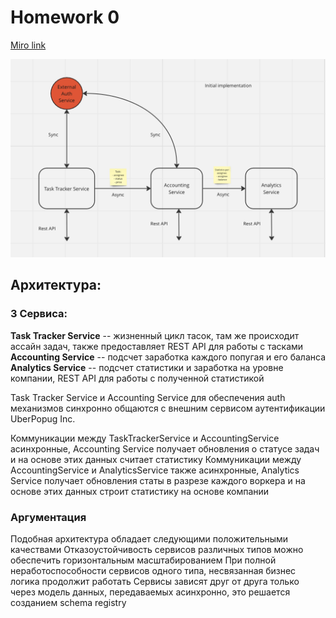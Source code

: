 # Homework 0

[Miro link](https://miro.com/app/board/uXjVNskQnu0=/)

![Architecture Schema](images/hw_0_schema.png)

## Архитектура:
### 3 Сервиса:

**Task Tracker Service** -- жизненный цикл тасок, там же происходит ассайн задач, также предоставляет REST API для работы с тасками\
**Accounting Service** -- подсчет заработка каждого попугая и его баланса\
**Analytics Service** -- подсчет статистики и заработка на уровне компании, REST API для работы c полученной статистикой

Task Tracker Service и Accounting Service для обеспечения auth механизмов синхронно общаются с внешним сервисом аутентификации UberPopug Inc.

Коммуникации между TaskTrackerService и AccountingService асинхронные, Accounting Service получает обновления о статусе задач и на основе этих данных считает статистику
Коммуникации между AccountingService и AnalyticsService также асинхронные, Analytics Service получает обновления статы в разрезе каждого воркера и на основе этих данных строит статистику на основе компании


### Аргументация
Подобная архитектура обладает следующими положительными качествами
Отказоустойчивость сервисов различных типов  можно обеспечить горизонтальным масштабированием
При полной неработоспособности сервисов одного типа, несвязанная бизнес логика продолжит работать
Сервисы зависят друг от друга только через модель данных, передаваемых асинхронно, это решается созданием schema registry

